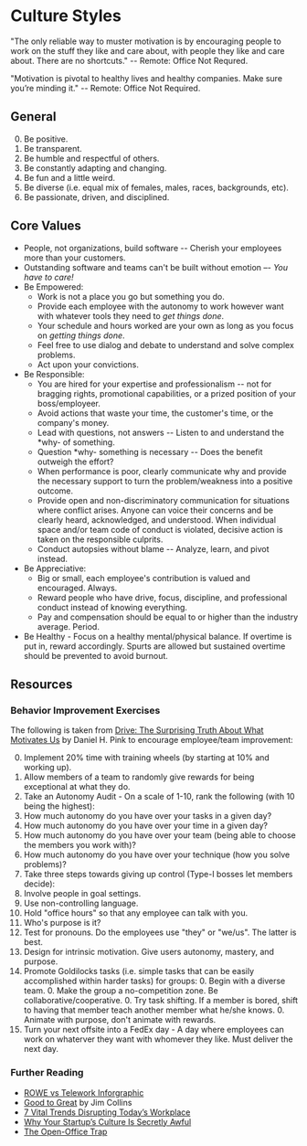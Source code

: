 # Culture Styles

"The only reliable way to muster motivation is by encouraging people to work on the stuff they like and care about,
with people they like and care about. There are no shortcuts." -- Remote: Office Not Requred.

"Motivation is pivotal to healthy lives and healthy companies. Make sure you’re minding it."
-- Remote: Office Not Required.

## General

0. Be positive.
0. Be transparent.
0. Be humble and respectful of others.
0. Be constantly adapting and changing.
0. Be fun and a little weird.
0. Be diverse (i.e. equal mix of females, males, races, backgrounds, etc).
0. Be passionate, driven, and disciplined.

## Core Values

- People, not organizations, build software -- Cherish your employees more than your customers.
- Outstanding software and teams can't be built without emotion –- *You have to care!*
- Be Empowered:
  - Work is not a place you go but something you do.
  - Provide each employee with the autonomy to work however want with whatever tools they need to *get things done*.
  - Your schedule and hours worked are your own as long as you focus on *getting things done*.
  - Feel free to use dialog and debate to understand and solve complex problems.
  - Act upon your convictions.
- Be Responsible:
  - You are hired for your expertise and professionalism -- not for bragging rights, promotional capabilities,
    or a prized position of your boss/employeer.
  - Avoid actions that waste your time, the customer's time, or the company's money.
  - Lead with questions, not answers -- Listen to and understand the *why- of something.
  - Question *why- something is necessary -- Does the benefit outweigh the effort?
  - When performance is poor, clearly communicate why and provide the necessary support to turn the problem/weakness
    into a positive outcome.
  - Provide open and non-discriminatory communication for situations where conflict arises. Anyone can voice their
    concerns and be clearly heard, acknowledged, and understood. When individual space and/or team code of conduct
    is violated, decisive action is taken on the responsible culprits.
  - Conduct autopsies without blame -- Analyze, learn, and pivot instead.
- Be Appreciative:
  - Big or small, each employee's contribution is valued and encouraged. Always.
  - Reward people who have drive, focus, discipline, and professional conduct instead of knowing everything.
  - Pay and compensation should be equal to or higher than the industry average. Period.
- Be Healthy - Focus on a healthy mental/physical balance. If overtime is put in, reward accordingly. Spurts are
  allowed but sustained overtime should be prevented to avoid burnout.

## Resources

### Behavior Improvement Exercises

The following is taken from [Drive: The Surprising Truth About What Motivates Us](http://www.amazon.com/Drive-Surprising-Truth-About-Motivates/dp/1594484805/ref=sr_1_1?ie=UTF8&qid=1375569191&sr=8-1&keywords=Drive) by Daniel H. Pink
to encourage employee/team improvement:

0. Implement 20% time with training wheels (by starting at 10% and working up).
0. Allow members of a team to randomly give rewards for being exceptional at what they do.
0. Take an Autonomy Audit - On a scale of 1-10, rank the following (with 10 being the highest):
  0. How much autonomy do you have over your tasks in a given day?
  0. How much autonomy do you have over your time in a given day?
  0. How much autonomy do you have over your team (being able to choose the members you work with)?
  0. How much autonomy do you have over your technique (how you solve problems)?
0. Take three steps towards giving up control (Type-I bosses let members decide):
  0. Involve people in goal settings.
  0. Use non-controlling language.
  0. Hold "office hours" so that any employee can talk with you.
  0. Who's purpose is it?
  0. Test for pronouns. Do the employees use "they" or "we/us". The latter is best.
  0. Design for intrinsic motivation. Give users autonomy, mastery, and purpose.
  0. Promote Goldilocks tasks (i.e. simple tasks that can be easily accomplished within harder tasks) for groups:
    0. Begin with a diverse team.
    0. Make the group a no-competition zone. Be collaborative/cooperative.
    0. Try task shifting. If a member is bored, shift to having that member teach another member what he/she knows.
    0. Animate with purpose, don't animate with rewards.
  0. Turn your next offsite into a FedEx day - A day where employees can work on whaterver they want with whomever
     they like. Must deliver the next day.

### Further Reading

- [ROWE vs Telework Inforgraphic](http://www.gorowe.com/main/rowe-vs-telework-infographic)
- [Good to Great](http://www.amazon.com/Good-Great-Companies-Leap-Others/dp/0066620996/ref=tmm_hrd_title_0?_encoding=UTF8&sr=8-1&qid=1375567924) by Jim Collins
- [7 Vital Trends Disrupting Today’s Workplace](https://www.tinypulse.com/employee-engagement-survey-2013)
- [Why Your Startup’s Culture Is Secretly Awful](http://www.fastcolabs.com/3016238/why-your-startups-culture-is-secretly-awful)
- [The Open-Office Trap](http://www.newyorker.com/online/blogs/currency/2014/01/the-open-office-trap.html)
